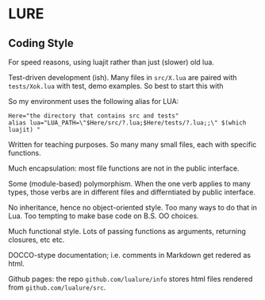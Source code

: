 # LURE


## Coding Style

For speed reasons, using luajit rather than just (slower) old lua.

Test-driven development (ish). Many files in `src/X.lua` are paired
with `tests/Xok.lua` with test, demo examples. So best to
start this with

So my environment uses the following alias for LUA:

    Here="the directory that contains src and tests"
    alias lua="LUA_PATH=\"$Here/src/?.lua;$Here/tests/?.lua;;\" $(which luajit) "

Written for teaching purposes. So many many small files, each with
specific functions.

Much encapsulation: most file functions are not in the public
interface.

Some (module-based) polymorphism. When the one verb applies to many
types, those verbs are in different files and differntiated by
public interface.

No inheritance, hence no object-oriented style. Too many ways to
do that in Lua. Too tempting to make base code on B.S. OO choices.

Much functional style. Lots of passing functions as arguments,
returning closures, etc etc.

DOCCO-stype documentation; i.e. comments in Markdown get redered
as html.

Github pages: the repo `github.com/lualure/info` stores html files
rendered from `github.com/lualure/src`.
